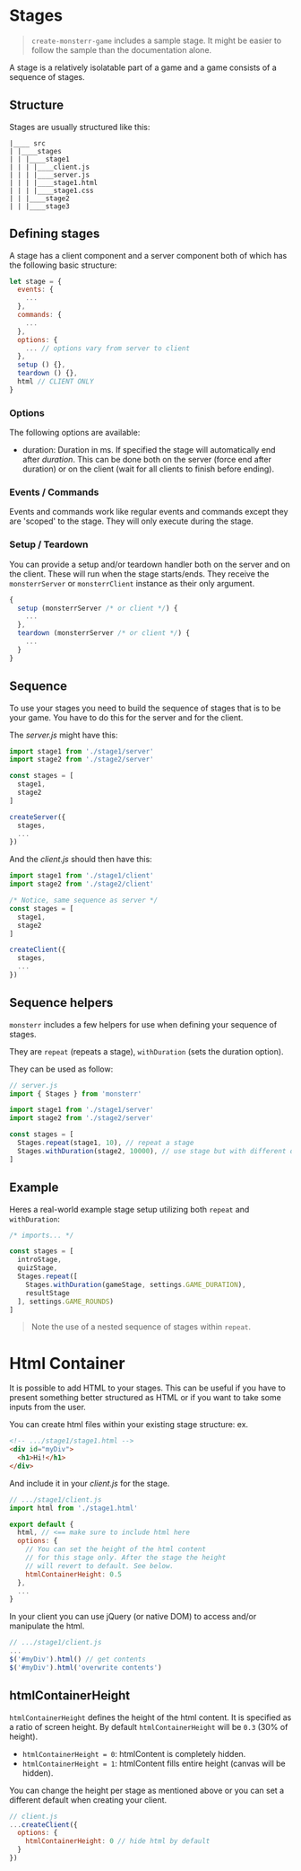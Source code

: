 # Stages
> `create-monsterr-game` includes a sample stage. It might be easier to follow the sample than the documentation alone.

A stage is a relatively isolatable part of a game and a game consists of a sequence of stages.

## Structure
Stages are usually structured like this:
```
|____ src
| |____stages
| | |____stage1
| | | |____client.js
| | | |____server.js
| | | |____stage1.html
| | | |____stage1.css
| | |____stage2
| | |____stage3
```


## Defining stages
A stage has a client component and a server component both of which has the following basic structure:
```js
let stage = {
  events: {
    ...
  },
  commands: {
    ...
  },
  options: {
    ... // options vary from server to client
  },
  setup () {},
  teardown () {},
  html // CLIENT ONLY
}
```

### Options
The following options are available:

- duration: Duration in ms. If specified the stage will automatically end after *duration*. This can be done both on the server (force end after duration) or on the client (wait for all clients to finish before ending).

### Events / Commands
Events and commands work like regular events and commands except they are 'scoped' to the stage. They will only execute during the stage.

### Setup / Teardown
You can provide a setup and/or teardown handler both on the server and on the client. These will run when the stage starts/ends. They receive the `monsterrServer` or `monsterrClient` instance as their only argument.

```js
{
  setup (monsterrServer /* or client */) {
    ...
  },
  teardown (monsterrServer /* or client */) {
    ...
  }
}
```


## Sequence
To use your stages you need to build the sequence of stages that is to be your game. You have to do this for the server and for the client.

The *server.js* might have this:
```js
import stage1 from './stage1/server'
import stage2 from './stage2/server'

const stages = [
  stage1,
  stage2
]

createServer({
  stages,
  ...
})
```

And the *client.js* should then have this:
```js
import stage1 from './stage1/client'
import stage2 from './stage2/client'

/* Notice, same sequence as server */
const stages = [
  stage1,
  stage2
]

createClient({
  stages,
  ...
})
```

## Sequence helpers
`monsterr` includes a few helpers for use when defining your sequence of stages.

They are `repeat` (repeats a stage), `withDuration` (sets the duration option).

They can be used as follow:
```js
// server.js
import { Stages } from 'monsterr'

import stage1 from './stage1/server'
import stage2 from './stage2/server'

const stages = [
  Stages.repeat(stage1, 10), // repeat a stage
  Stages.withDuration(stage2, 10000), // use stage but with different duration
]
```

## Example
Heres a real-world example stage setup utilizing both `repeat` and `withDuration`:
```js
/* imports... */

const stages = [
  introStage,
  quizStage,
  Stages.repeat([
    Stages.withDuration(gameStage, settings.GAME_DURATION),
    resultStage
  ], settings.GAME_ROUNDS)
]
```
> Note the use of a nested sequence of stages within `repeat`.

# Html Container

It is possible to add HTML to your stages. This can be useful if you have to present something better structured as HTML or if you want to take some inputs from the user.

You can create html files within your existing stage structure: ex.

```html
<!-- .../stage1/stage1.html -->
<div id="myDiv">
  <h1>Hi!</h1>
</div>
```
And include it in your *client.js* for the stage.

```js
// .../stage1/client.js
import html from './stage1.html'

export default {
  html, // <== make sure to include html here
  options: {
    // You can set the height of the html content
    // for this stage only. After the stage the height
    // will revert to default. See below.
    htmlContainerHeight: 0.5
  },
  ...
}
```

In your client you can use jQuery (or native DOM) to access and/or manipulate the html.

```js
// .../stage1/client.js
...
$('#myDiv').html() // get contents
$('#myDiv').html('overwrite contents')
```

## htmlContainerHeight
`htmlContainerHeight` defines the height of the html content. It is specified as a ratio of screen height.
By default `htmlContainerHeight` will be `0.3` (30% of height).

- `htmlContainerHeight = 0`: htmlContent is completely hidden.
- `htmlContainerHeight = 1`: htmlContent fills entire height (canvas will be hidden).

You can change the height per stage as mentioned above or you can set a different default when creating your client.

```js
// client.js
...createClient({
  options: {
    htmlContainerHeight: 0 // hide html by default
  }
})
```